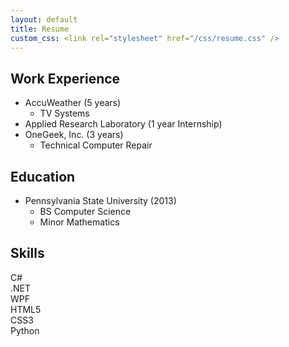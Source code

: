 ```yaml
---
layout: default
title: Resume
custom_css: <link rel="stylesheet" href="/css/resume.css" />
---
```


<div class="custom-row">
<div class="custom-column" markdown="1">

## Work Experience
* AccuWeather (5 years)
    * TV Systems
* Applied Research Laboratory (1 year Internship)
* OneGeek, Inc. (3 years)
    * Technical Computer Repair

</div>
<div class="custom-column" markdown="1">

## Education
* Pennsylvania State University (2013)
    * BS Computer Science
    * Minor Mathematics

</div>
<div id="skills" class="custom-column" markdown="1">

## Skills


<div class="progress">
  <div class="progress-bar" role="progressbar" style="width: 90%;">
    <span class="progress-bar-label">C#</span>
  </div>
</div>

<div class="progress">
  <div class="progress-bar" role="progressbar" style="width: 70%;">
    <span class="progress-bar-label">.NET</span>
  </div>
</div>

<div class="progress">
  <div class="progress-bar" role="progressbar" style="width: 80%;">
    <span class="progress-bar-label">WPF</span>
  </div>
</div>

<div class="progress">
  <div class="progress-bar" role="progressbar" style="width: 20%;">
    <span class="progress-bar-label">HTML5</span>
  </div>
</div>

<div class="progress">
  <div class="progress-bar" role="progressbar" style="width: 15%;">
    <span class="progress-bar-label">CSS3</span>
  </div>
</div>

<div class="progress">
  <div class="progress-bar" role="progressbar" style="width: 30%;">
    <span class="progress-bar-label">Python</span>
  </div>
</div>

</div>
</div>
